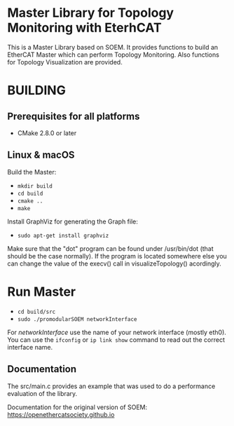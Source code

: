 # Master Library for Topology Monitoring with EterhCAT

This is a Master Library based on SOEM. It provides functions to build an EtherCAT Master which can perform Topology Monitoring. Also functions for Topology Visualization are provided.

BUILDING
========


Prerequisites for all platforms
-------------------------------

 * CMake 2.8.0 or later



Linux & macOS
--------------
   Build the Master:
   * `mkdir build`
   * `cd build`
   * `cmake ..`
   * `make`

   Install GraphViz for generating the Graph file:

   * `sudo apt-get install graphviz`

   Make sure that the "dot" program can be found under /usr/bin/dot (that should be the case normally). If the program is located somewhere else you can change the value of the execv() call in visualizeTopology() acordingly.

Run Master
==========

   * `cd build/src`
   * `sudo ./promodularSOEM networkInterface`

   For *networkInterface* use the name of your network interface (mostly eth0). You can use the `ifconfig` or `ip link show` command to read out the correct interface name.

Documentation
-------------
The src/main.c provides an example that was used to do a performance evaluation of the library.

Documentation for the original version of SOEM: https://openethercatsociety.github.io



